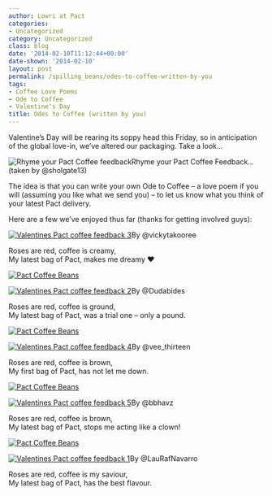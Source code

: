 ```yaml
---
author: Lowri at Pact
categories:
- Uncategorized
category: Uncategorized
class: blog
date: '2014-02-10T11:12:44+00:00'
date-shown: '2014-02-10'
layout: post
permalink: /spilling_beans/odes-to-coffee-written-by-you
tags:
- Coffee Love Poems
- Ode to Coffee
- Valentine's Day
title: Odes to Coffee (written by you)
---
```


Valentine’s Day will be rearing its soppy head this Friday, so in anticipation
of the global love-in, we’ve altered our packaging. Take a look…

![Rhyme your Pact Coffee
feedback](http://pactcoffee.files.wordpress.com/2014/02/poem-neutral.jpg)Rhyme
your Pact Coffee Feedback… (taken by @sholgate13)

The idea is that you can write your own Ode to Coffee – a love poem if you
will (assuming you like what we send you) – to let us know what you think of
your latest Pact delivery.

Here are a few we’ve enjoyed thus far (thanks for getting involved guys):

[![Valentines Pact coffee feedback
3](http://pactcoffee.files.wordpress.com/2014/02/creamy.jpg)](https://twitter.com/vickytakooree)By
@vickytakooree

Roses are red, coffee is creamy,  
My latest bag of Pact, makes me dreamy ♥

[![Pact Coffee
Beans](http://pactcoffee.files.wordpress.com/2014/02/break_line.png?w=545)](http://pactcoffee.files.wordpress.com/2014/02/break_line.png)

[![Valentines Pact coffee feedback
2](http://pactcoffee.files.wordpress.com/2014/02/ground.jpg)](https://twitter.com/Dudabides)By
@Dudabides

Roses are red, coffee is ground,  
My latest bag of Pact, was a trial one – only a pound.

[![Pact Coffee
Beans](http://pactcoffee.files.wordpress.com/2014/02/break_line.png?w=545)](http://pactcoffee.files.wordpress.com/2014/02/break_line.png)

[![Valentines Pact coffee feedback
4](http://pactcoffee.files.wordpress.com/2014/02/brown.jpg)](https://twitter.com/vee_thirteen)By
@vee_thirteen

Roses are red, coffee is brown,  
My first bag of Pact, has not let me down.

[![Pact Coffee
Beans](http://pactcoffee.files.wordpress.com/2014/02/break_line.png?w=545)](http://pactcoffee.files.wordpress.com/2014/02/break_line.png)

[![Valentines Pact coffee feedback
5](http://pactcoffee.files.wordpress.com/2014/02/clown.jpg)](https://twitter.com/bbhavz)By
@bbhavz

Roses are red, coffee is brown,  
My latest bag of Pact, stops me acting like a clown!

[![Pact Coffee
Beans](http://pactcoffee.files.wordpress.com/2014/02/break_line.png?w=545)](http://pactcoffee.files.wordpress.com/2014/02/break_line.png)

[![Valentines Pact  coffee feedback
1](http://pactcoffee.files.wordpress.com/2014/02/flavour.jpg)](https://twitter.com/LauRafNavarro)By
@LauRafNavarro

Roses are red, coffee is my saviour,  
My latest bag of Pact, has the best flavour.